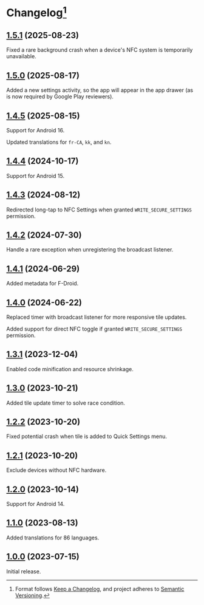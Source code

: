 # Changelog[^1]

## [1.5.1][] (2025-08-23)

Fixed a rare background crash when a device's NFC system is temporarily unavailable.

## [1.5.0][] (2025-08-17)

Added a new settings activity, so the app will appear in the app drawer (as is now required by Google Play reviewers).

## [1.4.5][] (2025-08-15)

Support for Android 16.

Updated translations for `fr-CA`, `kk`, and `kn`.

## [1.4.4][] (2024-10-17)

Support for Android 15.

## [1.4.3][] (2024-08-12)

Redirected long-tap to NFC Settings when granted `WRITE_SECURE_SETTINGS` permission.

## [1.4.2][] (2024-07-30)

Handle a rare exception when unregistering the broadcast listener.

## [1.4.1][] (2024-06-29)

Added metadata for F-Droid.

## [1.4.0][] (2024-06-22)

Replaced timer with broadcast listener for more responsive tile updates.

Added support for direct NFC toggle if granted `WRITE_SECURE_SETTINGS` permission.

## [1.3.1][] (2023-12-04)

Enabled code minification and resource shrinkage.

## [1.3.0][] (2023-10-21)

Added tile update timer to solve race condition.

## [1.2.2][] (2023-10-20)

Fixed potential crash when tile is added to Quick Settings menu.

## [1.2.1][] (2023-10-20)

Exclude devices without NFC hardware.

## [1.2.0][] (2023-10-14)

Support for Android 14.

## [1.1.0][] (2023-08-13)

Added translations for 86 languages.

## [1.0.0][] (2023-07-15)

Initial release.

[1.5.1]: https://github.com/pcolby/nfc-quick-settings/releases/tag/v1.5.1
[1.5.0]: https://github.com/pcolby/nfc-quick-settings/releases/tag/v1.5.0
[1.4.5]: https://github.com/pcolby/nfc-quick-settings/releases/tag/v1.4.5
[1.4.4]: https://github.com/pcolby/nfc-quick-settings/releases/tag/v1.4.4
[1.4.3]: https://github.com/pcolby/nfc-quick-settings/releases/tag/v1.4.3
[1.4.2]: https://github.com/pcolby/nfc-quick-settings/releases/tag/v1.4.2
[1.4.1]: https://github.com/pcolby/nfc-quick-settings/releases/tag/v1.4.1
[1.4.0]: https://github.com/pcolby/nfc-quick-settings/releases/tag/v1.4.0
[1.3.1]: https://github.com/pcolby/nfc-quick-settings/releases/tag/v1.3.1
[1.3.0]: https://github.com/pcolby/nfc-quick-settings/releases/tag/v1.3.0
[1.2.2]: https://github.com/pcolby/nfc-quick-settings/releases/tag/v1.2.2
[1.2.1]: https://github.com/pcolby/nfc-quick-settings/releases/tag/v1.2.1
[1.2.0]: https://github.com/pcolby/nfc-quick-settings/releases/tag/v1.2.0
[1.1.0]: https://github.com/pcolby/nfc-quick-settings/releases/tag/v1.1.0
[1.0.0]: https://github.com/pcolby/nfc-quick-settings/releases/tag/v1.0.0

[^1]: Format follows [Keep a Changelog](https://keepachangelog.com/en/1.1.0/), and
  project adheres to [Semantic Versioning](https://semver.org/spec/v2.0.0.html).
